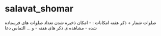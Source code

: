# salavat_shomar
صلوات شمار + ذکر هفته  امکانات : -  امکان ذخیره شدن تعداد صلوات های فرستاده شده - مشاهده ی ذکر های هفته - و ...  التماس دعا
